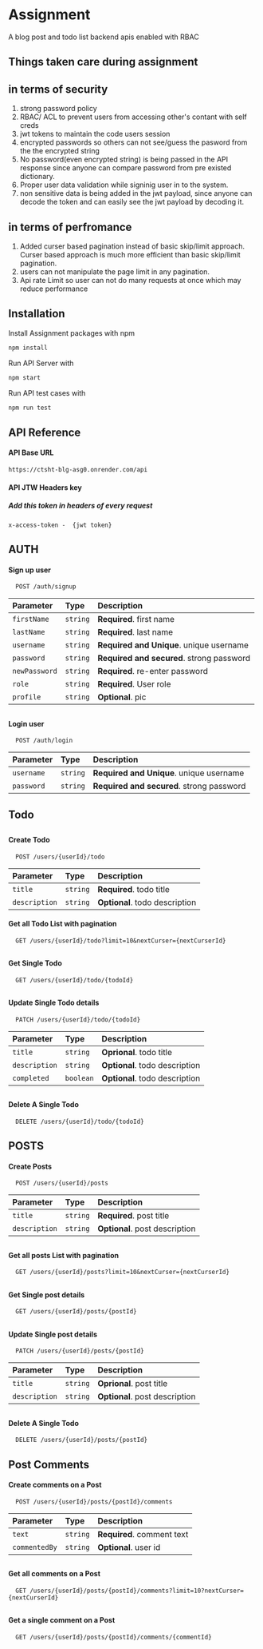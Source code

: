 # Assignment

A blog post and todo list backend apis enabled with RBAC

## Things taken care during assignment

## in terms of security

1.  strong password policy
2.  RBAC/ ACL to prevent users from accessing other's contant with self creds
3.  jwt tokens to maintain the code users session
4.  encrypted passwords so others can not see/guess the pasword from the the encrypted string
5.  No password(even encrypted string) is being passed in the API response since anyone can compare password from pre existed dictionary.
6.  Proper user data validation while signinig user in to the system.
7.  non sensitive data is being added in the jwt payload, since anyone can decode the token and can easily see the jwt payload by decoding it.

## in terms of perfromance

1. Added curser based pagination instead of basic skip/limit approach. Curser based approach is much more efficient than basic skip/limit pagination.
2. users can not manipulate the page limit in any pagination.
3. Api rate Limit so user can not do many requests at once which may reduce performance

## Installation

Install Assignment packages with npm

```bash
npm install
```

Run API Server with

```bash
npm start
```

Run API test cases with

```bash
npm run test
```

## API Reference

#### API Base URL

```http
https://ctsht-blg-asg0.onrender.com/api

```

#### API JTW Headers key

##### Add this token in headers of every request

```http
x-access-token -  {jwt token}
```

## AUTH

#### Sign up user

```http
  POST /auth/signup
```

| Parameter     | Type     | Description                               |
| :------------ | :------- | :---------------------------------------- |
| `firstName`   | `string` | **Required**. first name                  |
| `lastName`    | `string` | **Required**. last name                   |
| `username`    | `string` | **Required and Unique**. unique username  |
| `password`    | `string` | **Required and secured**. strong password |
| `newPassword` | `string` | **Required**. re-enter password           |
| `role`        | `string` | **Required**. User role                   |
| `profile`     | `string` | **Optional**. pic                         |

##

#### Login user

```http
  POST /auth/login
```

| Parameter  | Type     | Description                               |
| :--------- | :------- | :---------------------------------------- |
| `username` | `string` | **Required and Unique**. unique username  |
| `password` | `string` | **Required and secured**. strong password |

## Todo

##

#### Create Todo

```http
  POST /users/{userId}/todo
```

| Parameter     | Type     | Description                    |
| :------------ | :------- | :----------------------------- |
| `title`       | `string` | **Required**. todo title       |
| `description` | `string` | **Optional**. todo description |

#### Get all Todo List with pagination

```http
  GET /users/{userId}/todo?limit=10&nextCurser={nextCurserId}
```

##

#### Get Single Todo

```http
  GET /users/{userId}/todo/{todoId}
```

##

#### Update Single Todo details

```http
  PATCH /users/{userId}/todo/{todoId}
```

| Parameter     | Type      | Description                    |
| :------------ | :-------- | :----------------------------- |
| `title`       | `string`  | **Oprional**. todo title       |
| `description` | `string`  | **Optional**. todo description |
| `completed`   | `boolean` | **Optional**. todo description |

##

#### Delete A Single Todo

```http
  DELETE /users/{userId}/todo/{todoId}
```

##

## POSTS

#### Create Posts

```http
  POST /users/{userId}/posts
```

| Parameter     | Type     | Description                    |
| :------------ | :------- | :----------------------------- |
| `title`       | `string` | **Required**. post title       |
| `description` | `string` | **Optional**. post description |

##

#### Get all posts List with pagination

```http
  GET /users/{userId}/posts?limit=10&nextCurser={nextCurserId}
```

##

#### Get Single post details

```http
  GET /users/{userId}/posts/{postId}
```

##

#### Update Single post details

```http
  PATCH /users/{userId}/posts/{postId}
```

| Parameter     | Type     | Description                    |
| :------------ | :------- | :----------------------------- |
| `title`       | `string` | **Oprional**. post title       |
| `description` | `string` | **Optional**. post description |

##

#### Delete A Single Todo

```http
  DELETE /users/{userId}/posts/{postId}
```

##

## Post Comments

#### Create comments on a Post

```http
  POST /users/{userId}/posts/{postId}/comments
```

| Parameter     | Type     | Description                |
| :------------ | :------- | :------------------------- |
| `text`        | `string` | **Required**. comment text |
| `commentedBy` | `string` | **Optional**. user id      |

##

#### Get all comments on a Post

```http
  GET /users/{userId}/posts/{postId}/comments?limit=10?nextCurser={nextCurserId}
```

##

#### Get a single comment on a Post

```http
  GET /users/{userId}/posts/{postId}/comments/{commentId}
```
